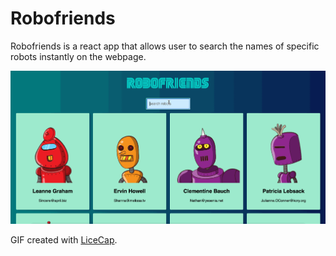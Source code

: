 # Robofriends

Robofriends is a react app that allows user to search the names of specific robots instantly on the webpage.


<img src='robofriends walkthrough.gif' title='Video Walkthrough' width='700' alt='Video Walkthrough' />

GIF created with [LiceCap](http://www.cockos.com/licecap/).
